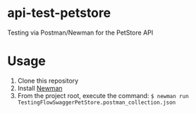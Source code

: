 # api-test-petstore
Testing via Postman/Newman for the PetStore API

# Usage
1. Clone this repository
2. Install [Newman](https://github.com/postmanlabs/newman)
3. From the project root, execute the command: `$ newman run TestingFlowSwaggerPetStore.postman_collection.json`
